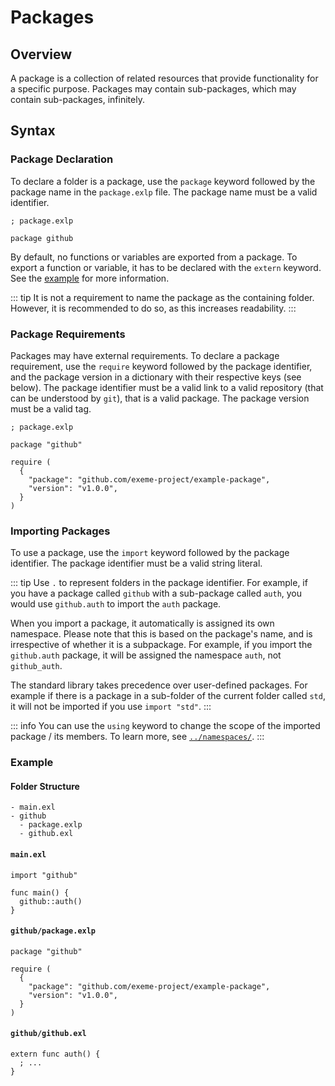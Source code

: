 <!-- Part of the Exeme Project, under the MIT license. See '/LICENSE' for license information. SPDX-License-Identifier: MIT License. -->

# Packages

## Overview

A package is a collection of related resources that provide functionality for a specific purpose. Packages may contain sub-packages, which may contain sub-packages, infinitely.

## Syntax

### Package Declaration

To declare a folder is a package, use the `package` keyword followed by the package name in the `package.exlp` file. The package name must be a valid identifier.

```exeme
; package.exlp

package github
```

By default, no functions or variables are exported from a package. To export a function or variable, it has to be declared with the `extern` keyword. See the [example](#example) for more information.

::: tip
It is not a requirement to name the package as the containing folder. However, it is recommended to do so, as this increases readability.
:::

### Package Requirements

Packages may have external requirements. To declare a package requirement, use the `require` keyword followed by the package identifier, and the package version in a dictionary with their respective keys (see below). The package identifier must be a valid link to a valid repository (that can be understood by `git`), that is a valid package. The package version must be a valid tag.

```exeme
; package.exlp

package "github"

require (
  {
    "package": "github.com/exeme-project/example-package",
    "version": "v1.0.0",
  }
)
```

### Importing Packages

To use a package, use the `import` keyword followed by the package identifier. The package identifier must be a valid string literal.

::: tip
Use `.` to represent folders in the package identifier. For example, if you have a package called `github` with a sub-package called `auth`, you would use `github.auth` to import the `auth` package.

When you import a package, it automatically is assigned its own namespace. Please note that this is based on the package's name, and is irrespective of whether it is a subpackage. For example, if you import the `github.auth` package, it will be assigned the namespace `auth`, not `github_auth`.

The standard library takes precedence over user-defined packages. For example if there is a package in a sub-folder of the current folder called `std`, it will not be imported if you use `import "std"`.
:::

::: info
You can use the `using` keyword to change the scope of the imported package / its members. To learn more, see [`../namespaces/`](../namespaces/).
:::

### Example

#### Folder Structure

```
- main.exl
- github
  - package.exlp
  - github.exl
```

#### `main.exl`

```exeme
import "github"

func main() {
  github::auth()
}
```

#### `github/package.exlp`

```exeme
package "github"

require (
  {
    "package": "github.com/exeme-project/example-package",
    "version": "v1.0.0",
  }
)
```

#### `github/github.exl`

```exeme
extern func auth() {
  ; ...
}
```
